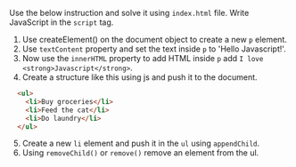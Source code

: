 Use the below instruction and solve it using `index.html` file. Write JavaScript in the `script` tag.

1. Use createElement() on the document object to create a new `p` element.
2. Use `textContent` property and set the text inside `p` to 'Hello Javascript!'.
3. Now use the  `innerHTML` property to add HTML inside `p` add `I love <strong>Javascript</strong>`.
4. Create a structure like this using js and push it to the document.
  ```html
    <ul>
      <li>Buy groceries</li>
      <li>Feed the cat</li>
      <li>Do laundry</li> 
    </ul>
  ```
5. Create a new `li` element and push it in the `ul` using `appendChild`.
6. Using `removeChild()` or `remove()` remove an element from the ul.
